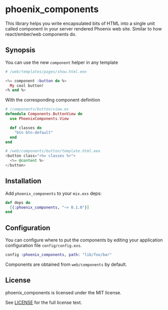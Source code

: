 # phoenix_components

This library helps you write encapsulated bits of HTML into a single unit called component in your server rendered Phoenix web site. Similar to how react/ember/web components do.

## Synopsis

You can use the new `component` helper in any template

```eex
# /web/templates/pages/show.html.eex

<%= component :button do %>
  My cool button!
<% end %>
```

With the corresponding component definition

```ex
# /components/button/view.ex
defmodule Components.ButtonView do
  use PhoenixComponents.View

  def classes do
    "btn btn-default"
  end
end
```

```eex
# /web/components/button/template.html.eex
<button class="<%= classes %>">
  <%= @content %>
</button>
```

## Installation

Add `phoenix_components` to your `mix.exs` deps:

```elixir
def deps do
  [{:phoenix_components, "~> 0.1.0"}]
end
```

## Configuration

You can configure where to put the components by editing your application
configuration file `config/config.exs`.

```ex
config :phoenix_components, path: "lib/foo/bar"
```

Components are obtained from `web/components` by default.

## License

phoenix_components is licensed under the MIT license.

See [LICENSE](./LICENSE) for the full license text.
